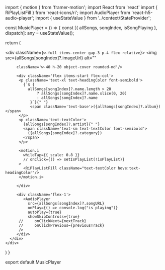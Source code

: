 import { motion } from 'framer-motion';
import React from 'react'
import { RiPlayListFill } from 'react-icons/ri';
import AudioPlayer from 'react-h5-audio-player';
import { useStateValue } from '../context/StateProvider';



const MusicPlayer = () => {
  const [{  allSongs, songIndex, isSongPlaying  }, dispatch]: any = useStateValue();


  return (
    <div className='w-full flex item-center gap-3 overflow-hidden'>
      <div className={`w-full items-center gap-3 p-4 flex relative`}>
        <img src={allSongs[songIndex]?.imageUrl} alt="" 
        
         className='w-40 h-20 object-cover rounded-md'/>

         <div className='flex items-start flex-col'>
          <p className='text-xl text-headingColor font-semibold'>
            {`$ {
              allSongs[songIndex]?.name.length > 20
                  ? allSongs[songIndex]?.name.slice(0, 20)
                  : allSongs[songIndex]?.name
               }`}{" "}
               <span className='text-base'>({allSongs[songIndex]?.album})</span>
          </p>
          <p className='text-textColor'>
            {allSongs[songIndex]?.artist}{" "}
            <span className='text-sm text-textColor font-semibold'>
              ({allSongs[songIndex]?.category})
            </span>
          </p>

          <motion.i
            whileTap={{ scale: 0.8 }}
            // onClick={() => setIsPlayList(!isPlayList)}
          >
            <RiPlayListFill className="text-textColor hove:text-headingColor"/>
          </motion.i>

         </div>

         <div className='flex-1'>
            <AudioPlayer
              src={allSongs[songIndex]?.songURL}
              onPlay={() => console.log("is playing")}
              autoPlay={true}
              showSkipControls={true}
          //     onClickNext={nextTrack}
          //     onClickPrevious={previousTrack}
          />
         </div>
      </div> 
    </div>
  )
}

export default MusicPlayer













